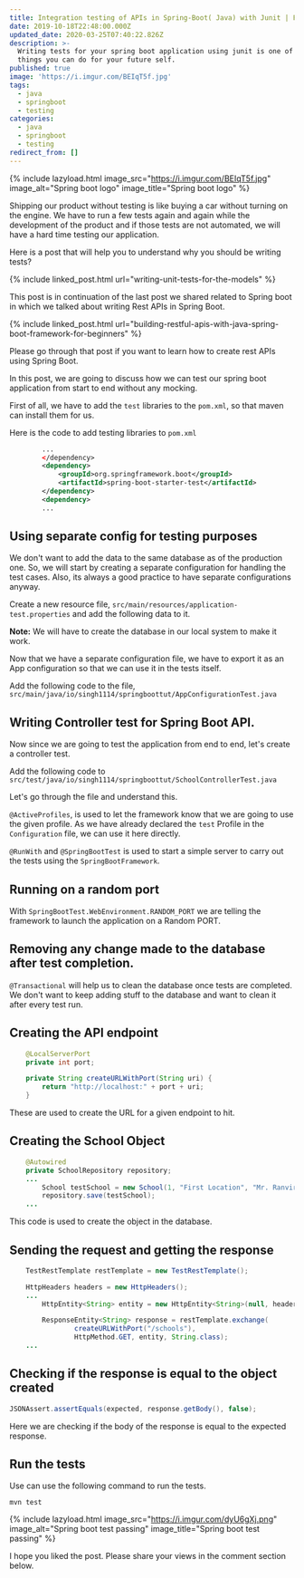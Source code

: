 ```yaml
---
title: Integration testing of APIs in Spring-Boot( Java) with Junit | For Beginners
date: 2019-10-18T22:48:00.000Z
updated_date: 2020-03-25T07:40:22.826Z
description: >-
  Writing tests for your spring boot application using junit is one of the best
  things you can do for your future self.
published: true
image: 'https://i.imgur.com/BEIqT5f.jpg'
tags:
  - java
  - springboot
  - testing
categories:
  - java
  - springboot
  - testing
redirect_from: []
---
```

{% include lazyload.html image_src="https://i.imgur.com/BEIqT5f.jpg" image_alt="Spring boot logo" image_title="Spring boot logo" %}

Shipping our product without testing is like buying a car without turning on the engine. We have to run a few tests again and again while the development of the product and if those tests are not automated, we will have a hard time testing our application.

Here is a post that will help you to understand why you should be writing tests?

{% include linked_post.html url="writing-unit-tests-for-the-models" %}

This post is in continuation of the last post we shared related to Spring boot in which we talked about writing Rest APIs in Spring Boot.

{% include linked_post.html url="building-restful-apis-with-java-spring-boot-framework-for-beginners" %}

Please go through that post if you want to learn how to create rest APIs using Spring Boot.

In this post, we are going to discuss how we can test our spring boot application from start to end without any mocking.

First of all, we have to add the `test` libraries to the `pom.xml`, so that maven can install them for us.

Here is the code to add testing libraries to `pom.xml`

```xml
        ...
        </dependency>
        <dependency>
            <groupId>org.springframework.boot</groupId>
            <artifactId>spring-boot-starter-test</artifactId>
        </dependency>
        <dependency>
        ...
```

## Using separate config for testing purposes

We don't want to add the data to the same database as of the production one. So, we will start by creating a separate configuration for handling the test cases. Also, its always a good practice to have separate configurations anyway.

Create a new resource file, `src/main/resources/application-test.properties` and add the following data to it.

<script src="https://gist.github.com/singh1114/83a86ec1ad07822b4d03813981b47e86.js"></script>

**Note:** We will have to create the database in our local system to make it work.

Now that we have a separate configuration file, we have to export it as an App configuration so that we can use it in the tests itself.

Add the following code to the file, `src/main/java/io/singh1114/springboottut/AppConfigurationTest.java`

<script src="https://gist.github.com/singh1114/df676e3dae7ab7ccb48e64574dd94916.js"></script>

## Writing Controller test for Spring Boot API.

Now since we are going to test the application from end to end, let's create a controller test.

Add the following code to `src/test/java/io/singh1114/springboottut/SchoolControllerTest.java`

<script src="https://gist.github.com/singh1114/a305379be45ef7924d14d776756caa55.js"></script>

Let's go through the file and understand this.

`@ActiveProfiles`, is used to let the framework know that we are going to use the given profile. As we have already declared the `test` Profile in the `Configuration` file, we can use it here directly.

`@RunWith` and `@SpringBootTest` is used to start a simple server to carry out the tests using the `SpringBootFramework`.

## Running on a random port

With `SpringBootTest.WebEnvironment.RANDOM_PORT` we are telling the framework to launch the application on a Random PORT.

## Removing any change made to the database after test completion.

`@Transactional` will help us to clean the database once tests are completed. We don't want to keep adding stuff to the database and want to clean it after every test run.

## Creating the API endpoint

```java
    @LocalServerPort
    private int port;

    private String createURLWithPort(String uri) {
        return "http://localhost:" + port + uri;
    }
```

These are used to create the URL for a given endpoint to hit.

## Creating the School Object

```java
    @Autowired
    private SchoolRepository repository;
    ...
        School testSchool = new School(1, "First Location", "Mr. Ranvir", "California");
        repository.save(testSchool);
    ...
```

This code is used to create the object in the database.

## Sending the request and getting the response

```java
    TestRestTemplate restTemplate = new TestRestTemplate();

    HttpHeaders headers = new HttpHeaders();
    ...
        HttpEntity<String> entity = new HttpEntity<String>(null, headers);

        ResponseEntity<String> response = restTemplate.exchange(
                createURLWithPort("/schools"),
                HttpMethod.GET, entity, String.class);
    ...
```

## Checking if the response is equal to the object created

```java
JSONAssert.assertEquals(expected, response.getBody(), false);
```

Here we are checking if the body of the response is equal to the expected response.

## Run the tests

Use can use the following command to run the tests.

```shell
mvn test
```

{% include lazyload.html image_src="https://i.imgur.com/dyU6gXj.png" image_alt="Spring boot test passing" image_title="Spring boot test passing" %}

I hope you liked the post. Please share your views in the comment section below.
